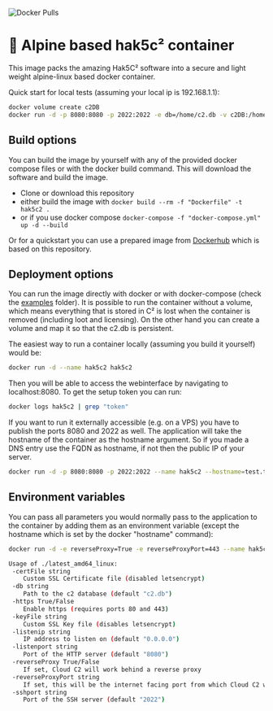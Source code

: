 ![Docker Pulls](https://img.shields.io/docker/pulls/jfarl/hak5c2?style=plastic)

# 🐋 Alpine based hak5c² container

This image packs the amazing Hak5C² software into a secure and light weight alpine-linux based docker container.

Quick start for local tests (assuming your local ip is 192.168.1.1):

```sh
docker volume create c2DB
docker run -d -p 8080:8080 -p 2022:2022 -e db=/home/c2.db -v c2DB:/home --name hak5c2 --hostname=192.168.1.1 jfarl/hak5c2
```

## Build options

You can build the image by yourself with any of the provided docker compose files or with the docker build command. This will download the software and build the image.

* Clone or download this repository
* either build the image with ```docker build --rm -f "Dockerfile" -t hak5c2 .```
* or if you use docker compose ```docker-compose -f "docker-compose.yml" up -d --build```

Or for a quickstart you can use a prepared image from [Dockerhub](https://hub.docker.com/r/jfarl/hak5c2) which is based on this repository.

## Deployment options

You can run the image directly with docker or with docker-compose (check the [examples](/examples) folder). It is possible to run the container without a volume, which means everything that is stored in C² is lost when the container is removed (including loot and licensing). On the other hand you can create a volume and map it so that the c2.db is persistent.

The easiest way to run a container locally (assuming you build it yourself) would be:

```sh
docker run -d --name hak5c2 hak5c2
```

Then you will be able to access the webinterface by navigating to localhost:8080.
To get the setup token you can run:

```sh
docker logs hak5c2 | grep "token"
```

If you want to run it externally accessible (e.g. on a VPS) you have to publish the ports 8080 and 2022 as well.
The application will take the hostname of the container as the hostname argument. So if you made a DNS entry use the FQDN as hostname, if not then the public IP of your server.

```sh
docker run -d -p 8080:8080 -p 2022:2022 --name hak5c2 --hostname=test.test.com hak5c2
```

## Environment variables

You can pass all parameters you would normally pass to the application to the container by adding them as an environment variable (except the hostname which is set by the docker "hostname" command):

```sh
docker run -d -e reverseProxy=True -e reverseProxyPort=443 --name hak5c2 hak5c2
```

```sh
Usage of ./latest_amd64_linux:
 -certFile string
    Custom SSL Certificate file (disabled letsencrypt)
 -db string
    Path to the c2 database (default "c2.db")
 -https True/False
    Enable https (requires ports 80 and 443)
 -keyFile string
    Custom SSL Key file (disables letsencrypt)
 -listenip string
    IP address to listen on (default "0.0.0.0")
 -listenport string
    Port of the HTTP server (default "8080")
 -reverseProxy True/False
    If set, Cloud C2 will work behind a reverse proxy
 -reverseProxyPort string
    If set, this will be the internet facing port from which Cloud C2 will be available
 -sshport string
    Port of the SSH server (default "2022")
```
